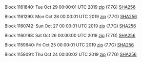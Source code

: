 Block 1161840: Tue Oct 29 00:00:01 UTC 2019 [zip](https://dash-bootstrap.ams3.digitaloceanspaces.com/mainnet/2019-10-29/bootstrap.dat.zip) (7.7G) [SHA256](https://dash-bootstrap.ams3.digitaloceanspaces.com/mainnet/2019-10-29/sha256.txt)

Block 1161290: Mon Oct 28 00:00:01 UTC 2019 [zip](https://dash-bootstrap.ams3.digitaloceanspaces.com/mainnet/2019-10-28/bootstrap.dat.zip) (7.7G) [SHA256](https://dash-bootstrap.ams3.digitaloceanspaces.com/mainnet/2019-10-28/sha256.txt)

Block 1160742: Sun Oct 27 00:00:01 UTC 2019 [zip](https://dash-bootstrap.ams3.digitaloceanspaces.com/mainnet/2019-10-27/bootstrap.dat.zip) (7.7G) [SHA256](https://dash-bootstrap.ams3.digitaloceanspaces.com/mainnet/2019-10-27/sha256.txt)

Block 1160188: Sat Oct 26 00:00:00 UTC 2019 [zip](https://dash-bootstrap.ams3.digitaloceanspaces.com/mainnet/2019-10-26/bootstrap.dat.zip) (7.7G) [SHA256](https://dash-bootstrap.ams3.digitaloceanspaces.com/mainnet/2019-10-26/sha256.txt)

Block 1159640: Fri Oct 25 00:00:01 UTC 2019 [zip](https://dash-bootstrap.ams3.digitaloceanspaces.com/mainnet/2019-10-25/bootstrap.dat.zip) (7.7G) [SHA256](https://dash-bootstrap.ams3.digitaloceanspaces.com/mainnet/2019-10-25/sha256.txt)

Block 1159091: Thu Oct 24 00:00:02 UTC 2019 [zip](https://dash-bootstrap.ams3.digitaloceanspaces.com/mainnet/2019-10-24/bootstrap.dat.zip) (7.7G) [SHA256](https://dash-bootstrap.ams3.digitaloceanspaces.com/mainnet/2019-10-24/sha256.txt)

